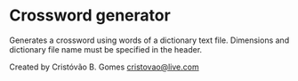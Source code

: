 # Crossword generator
Generates a crossword using words of a dictionary text file. Dimensions and dictionary file name must be specified in the header.

Created by Cristóvão B. Gomes
cristovao@live.com
